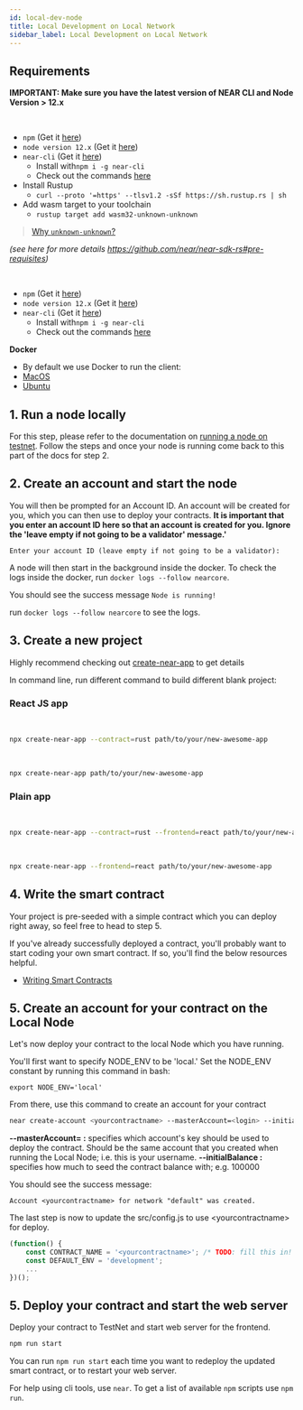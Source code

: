 ```yaml
---
id: local-dev-node
title: Local Development on Local Network
sidebar_label: Local Development on Local Network
---
```


## Requirements

**IMPORTANT: Make sure you have the latest version of NEAR CLI and Node Version &gt; 12.x**

<!--DOCUSAURUS_CODE_TABS-->

<!--Rust-->

<br>

- `npm` (Get it [here](https://www.npmjs.com/get-npm))
- `node version 12.x` (Get it [here](https://nodejs.org/en/download))
- `near-cli`  (Get it [here](/docs/development/near-cli))
  - Install with`npm i -g near-cli`
  - Check out the commands [here](https://github.com/nearprotocol/near-cli)
- Install Rustup
  - `curl --proto '=https' --tlsv1.2 -sSf https://sh.rustup.rs | sh`
- Add wasm target to your toolchain
  - `rustup target add wasm32-unknown-unknown`
  
<blockquote class="info">
  <a href="https://doc.rust-lang.org/edition-guide/rust-2018/platform-and-target-support/webassembly-support.html" target="_blank">Why <code>unknown-unknown</code>?</a>
</blockquote>  

*(see here for more details https://github.com/near/near-sdk-rs#pre-requisites)*

<!--AssemblyScript-->

<br>

- `npm` (Get it [here](https://www.npmjs.com/get-npm))
- `node version 12.x` (Get it [here](https://nodejs.org/en/download))
- `near-cli`  (Get it [here](/docs/development/near-cli))
  - Install with`npm i -g near-cli`
  - Check out the commands [here](https://github.com/nearprotocol/near-cli)

<!--END_DOCUSAURUS_CODE_TABS-->


**Docker**

* By default we use Docker to run the client:
* [MacOS](https://docs.docker.com/docker-for-mac/install/)
* [Ubuntu](https://docs.docker.com/install/linux/docker-ce/ubuntu/)

## 1. **Run a node locally**

For this step, please refer to the documentation on [running a node on testnet](../local-setup/local-dev-testnet.md). Follow the steps and once your node is running come back to this part of the docs for step 2.

## 2. Create an account and start the node

You will then be prompted for an Account ID. An account will be created for you, which you can then use to deploy your contracts. **It is important that you enter an account ID here so that an account is created for you. Ignore the 'leave empty if not going to be a validator' message.'**

```
Enter your account ID (leave empty if not going to be a validator):
```

A node will then start in the background inside the docker. To check the logs inside the docker, run `docker logs --follow nearcore`.

You should see the success message `Node is running!`

run `docker logs --follow nearcore` to see the logs.

## 3. Create a new project

Highly recommend checking out [create-near-app](https://github.com/nearprotocol/create-near-app) to get details

In command line, run different command to build different blank project:

### React JS app

<!--DOCUSAURUS_CODE_TABS-->

<!--Rust-->

<br>

```bash
npx create-near-app --contract=rust path/to/your/new-awesome-app
```

<!--AssemblyScript-->

<br>

```bash
npx create-near-app path/to/your/new-awesome-app
```

<!--END_DOCUSAURUS_CODE_TABS-->


### Plain app

<!--DOCUSAURUS_CODE_TABS-->

<!--Rust-->

<br>

```bash
npx create-near-app --contract=rust --frontend=react path/to/your/new-awesome-app
```

<!--AssemblyScript-->

<br>

```bash
npx create-near-app --frontend=react path/to/your/new-awesome-app
```

<!--END_DOCUSAURUS_CODE_TABS-->


## 4. Write the smart contract

Your project is pre-seeded with a simple contract which you can deploy right away, so feel free to head to step 5.

If you've already successfully deployed a contract, you'll probably want to start coding your own smart contract. If so, you'll find the below resources helpful.

* [Writing Smart Contracts](/docs/roles/developer/contracts/intro)

## 5. Create an account for your contract on the Local Node

Let's now deploy your contract to the local Node which you have running.

You'll first want to specify NODE\_ENV to be 'local.' Set the NODE\_ENV constant by running this command in bash:

`export NODE_ENV='local'`

From there, use this command to create an account for your contract

```bash
near create-account <yourcontractname> --masterAccount=<login> --initialBalance <initalbalance>
```

**--masterAccount= :** specifies which account's key should be used to deploy the contract. Should be the same account that you created when running the Local Node; i.e. this is your username.
**--initialBalance :** specifies how much to seed the contract balance with; e.g. 100000

You should see the success message:

`Account <yourcontractname> for network "default" was created.`

The last step is now to update the src/config.js to use &lt;yourcontractname&gt; for deploy.

```javascript
(function() {
    const CONTRACT_NAME = '<yourcontractname>'; /* TODO: fill this in! */
    const DEFAULT_ENV = 'development';
    ...
})();
```

## 5. Deploy your contract and start the web server

Deploy your contract to TestNet and start web server for the frontend.

```bash
npm run start
```

You can run `npm run start` each time you want to redeploy the updated smart contract, or to restart your web server.

For help using cli tools, use `near`. To get a list of available `npm` scripts use `npm run`.
